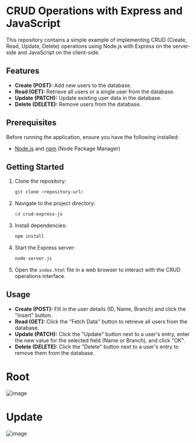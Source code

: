 
# CRUD Operations with Express and JavaScript

This repository contains a simple example of implementing CRUD (Create, Read, Update, Delete) operations using Node.js with Express on the server-side and JavaScript on the client-side.

## Features

- **Create (POST):** Add new users to the database.
- **Read (GET):** Retrieve all users or a single user from the database.
- **Update (PATCH):** Update existing user data in the database.
- **Delete (DELETE):** Remove users from the database.

## Prerequisites

Before running the application, ensure you have the following installed:

- [Node.js](https://nodejs.org/) and [npm](https://www.npmjs.com/) (Node Package Manager)

## Getting Started

1. Clone the repository:

    ```bash
    git clone <repository-url>
    ```

2. Navigate to the project directory:

    ```bash
    cd crud-express-js
    ```

3. Install dependencies:

    ```bash
    npm install
    ```

4. Start the Express server:

    ```bash
    node server.js
    ```

5. Open the `index.html` file in a web browser to interact with the CRUD operations interface.

## Usage

- **Create (POST):** Fill in the user details (ID, Name, Branch) and click the "Insert" button.
- **Read (GET):** Click the "Fetch Data" button to retrieve all users from the database.
- **Update (PATCH):** Click the "Update" button next to a user's entry, enter the new value for the selected field (Name or Branch), and click "OK".
- **Delete (DELETE):** Click the "Delete" button next to a user's entry to remove them from the database.

# Root

![image](https://github.com/Himavarshini04/UsersJS/assets/105404557/5cbe6c79-957f-474a-86ea-61d4edbfa75f)


# Update

![image](https://github.com/Himavarshini04/UsersJS/assets/105404557/35da8ffc-9d3a-4795-a13e-a61d645e6a0c)
